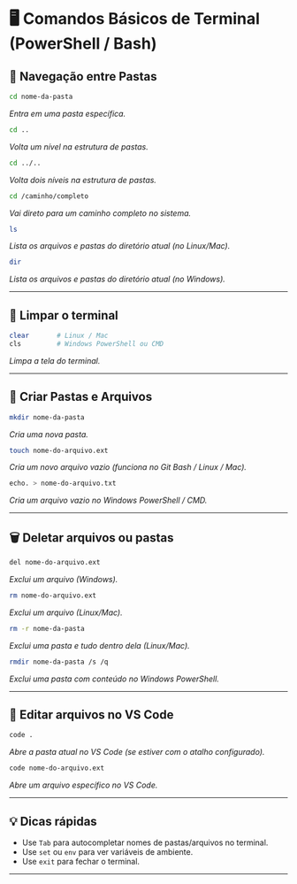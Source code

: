 
# 🖥️ Comandos Básicos de Terminal (PowerShell / Bash)

## 📁 Navegação entre Pastas

```bash
cd nome-da-pasta
```
_Entra em uma pasta específica._

```bash
cd ..
```
_Volta um nível na estrutura de pastas._

```bash
cd ../..
```
_Volta dois níveis na estrutura de pastas._

```bash
cd /caminho/completo
```
_Vai direto para um caminho completo no sistema._

```bash
ls
```
_Lista os arquivos e pastas do diretório atual (no Linux/Mac)._

```bash
dir
```
_Lista os arquivos e pastas do diretório atual (no Windows)._

---

## 🧹 Limpar o terminal

```bash
clear       # Linux / Mac
cls         # Windows PowerShell ou CMD
```
_Limpa a tela do terminal._

---

## 📂 Criar Pastas e Arquivos

```bash
mkdir nome-da-pasta
```
_Cria uma nova pasta._

```bash
touch nome-do-arquivo.ext
```
_Cria um novo arquivo vazio (funciona no Git Bash / Linux / Mac)._

```bash
echo. > nome-do-arquivo.txt
```
_Cria um arquivo vazio no Windows PowerShell / CMD._

---

## 🗑️ Deletar arquivos ou pastas

```bash
del nome-do-arquivo.ext
```
_Exclui um arquivo (Windows)._

```bash
rm nome-do-arquivo.ext
```
_Exclui um arquivo (Linux/Mac)._

```bash
rm -r nome-da-pasta
```
_Exclui uma pasta e tudo dentro dela (Linux/Mac)._

```bash
rmdir nome-da-pasta /s /q
```
_Exclui uma pasta com conteúdo no Windows PowerShell._

---

## 📝 Editar arquivos no VS Code

```bash
code .
```
_Abre a pasta atual no VS Code (se estiver com o atalho configurado)._

```bash
code nome-do-arquivo.ext
```
_Abre um arquivo específico no VS Code._

---

## 💡 Dicas rápidas

- Use `Tab` para autocompletar nomes de pastas/arquivos no terminal.  
- Use `set` ou `env` para ver variáveis de ambiente.  
- Use `exit` para fechar o terminal.

---
